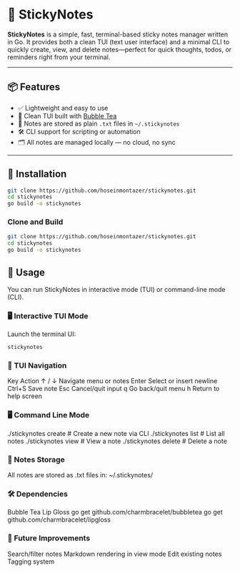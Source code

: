 # 📝 StickyNotes

**StickyNotes** is a simple, fast, terminal-based sticky notes manager written in Go. It provides both a clean TUI (text user interface) and a minimal CLI to quickly create, view, and delete notes—perfect for quick thoughts, todos, or reminders right from your terminal.

---

## 📦 Features

- ✅ Lightweight and easy to use
- 🧠 Clean TUI built with [Bubble Tea](https://github.com/charmbracelet/bubbletea)
- 💾 Notes are stored as plain `.txt` files in `~/.stickynotes`
- 🛠 CLI support for scripting or automation
- 🗂 All notes are managed locally — no cloud, no sync

---

## 🚀 Installation
```bash
git clone https://github.com/hoseinmontazer/stickynotes.git
cd stickynotes
go build -o stickynotes
```

### Clone and Build

```bash
git clone https://github.com/hoseinmontazer/stickynotes.git
cd stickynotes
go build -o stickynotes
```

## 📖 Usage

You can run StickyNotes in interactive mode (TUI) or command-line mode (CLI).

### 🖥️ Interactive TUI Mode

Launch the terminal UI:

```bash
stickynotes
```

### 🎨 TUI Navigation
Key	Action
↑ / ↓	Navigate menu or notes
Enter	Select or insert newline
Ctrl+S	Save note
Esc	Cancel/quit input
q	Go back/quit menu
h	Return to help screen

### 🖥️ Command Line Mode
./stickynotes create        # Create a new note via CLI
./stickynotes list          # List all notes
./stickynotes view <name>   # View a note
./stickynotes delete <name> # Delete a note


### 📂 Notes Storage
All notes are stored as .txt files in:
~/.stickynotes/


### 🛠️ Dependencies
Bubble Tea
Lip Gloss
go get github.com/charmbracelet/bubbletea
go get github.com/charmbracelet/lipgloss

### 🧠 Future Improvements
Search/filter notes
Markdown rendering in view mode
Edit existing notes
Tagging system

